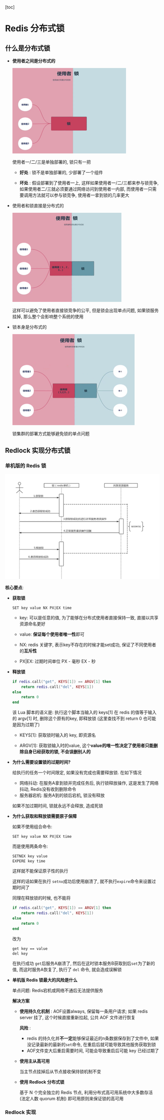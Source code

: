 [toc]



# Redis 分布式锁



## 什么是分布式锁



- **使用者之间是分布式的**

  <img src="res/分布式锁1.png" alt="分布式锁1" style="zoom:60%;" />

  使用者一/二/三是单独部署的, 锁只有一把

  

  - **好处** : 锁不是单独部署的, 少部署了一个组件

  - **坏处** : 假设部署到了使用者一上,  这样如果使用者一/二/三都来参与锁竞争, 如果使用者二/三就必须要通过网络访问到使用者一内部, 而使用者一只需要调用方法就可以参与锁竞争, 使用者一拿到锁的几率更大



- 使用者和锁直接是分布式的

  

  <img src="res/分布式锁2.png" alt="分布式锁2" style="zoom:60%;" />

  这样可以避免了使用者直接锁竞争的公平, 但是锁会出现单点问题, 如果锁服务挂掉, 那么整个会影响整个系统的使用



- 锁本身是分布式的

  <img src="res/分布式锁3.png" alt="分布式锁3" style="zoom:60%;" />

  锁集群的部署方式能够避免锁的单点问题



## Redlock 实现分布式锁



### 单机版的 Redis 锁



<img src="res/redis锁1.png" alt="redis锁1" style="zoom:60%;" />

**核心要点**: 

- **获取锁**

  ```shell
  SET key value NX PX|EX time
  ```

  - key: 可以是任意的值, 为了能够在分布式使用者直接保持一致, 直接以共享资源命名更好

  - value: **保证每个使用者唯一性**即可

  - NX: redis 关键字, 表示key不存在的时候才能set成功, 保证了不同使用者的**互斥性**

  - PX|EX: 过期时间单位 PX - 毫秒 EX - 秒

    

- **释放锁**

  ```lua
  if redis.call("get", KEYS[1]) == ARGV[1] then
      return redis.call("del", KEYS[1])
  else
      return 0
  end
  ```

  该 Lua 脚本的语义是: 执行这个脚本当输入的 keys[1] 在 redis 的值等于输入的 argv[1] 时, 删除这个原有的key, 即释放锁 (这里查找不到 return 0 也可能是因为过期了)

  - KEYS[1]: 获取锁时输入的 key, 即资源名

  - ARGV[1]: 获取锁输入时的value, 这个**value的唯一性决定了使用者只能删除自身已经获取的锁, 不会误删别人的**

    

- **为什么需要设置锁的过期时间?** 

  给执行的任务一个时间限定, 如果没有完成也需要释放锁.  在如下情况

  - 网络抖动: 在服务A拿到锁并完成任务后, 执行锁释放操作, 这是发生了网络抖动, Redis没有收到删除命令
  - 服务器宕机: 服务A到的锁后宕机, 锁没有释放

  如果不加过期时间, 锁就永远不会释放, 造成死锁

  

- **为什么获取和释放锁需要原子保障**

  如果不使用组合命令:

  ```shell
  SET key value NX PX|EX time
  ```

  而是使用两条命令:

  ```shell
  SETNEX key value
  EXPERE key time
  ```

  这样就不能保证原子性的执行

  

  这样的话如果在执行 `setnx`成功后使用崩溃了, 就不执行`expire`命令来设置过期时间了

  

  同理在释放锁的时候, 也不能将

  ```lua
  if redis.call("get", KEYS[1]) == ARGV[1] then
      return redis.call("del", KEYS[1])
  else
      return 0
  end
  ```

  改为

  ```shell
  get key == value
  del key
  ```

  在执行成功 `get`后服务A崩溃了, 然后在这时锁本服务B获取到后`set`为了新的值, 而这时服务A恢复了, 执行了 `del` 命令, 就会造成误解锁

  

- **单机版 Redis 锁最大的风险是什么**

  单点问题: Redis宕机或网络不通后无法提供服务

  **解决方案**

  - **使用持久化机制** : AOF设置always, 保留每一条用户请求; 如果 redis server 挂了, 这个时候直接重新拉起, 公共 AOF 文件进行恢复

    **风险** : 

    - redis 的持久化并**不一定**能够保证最近的n条数据保存到了文件中, 如果没记录最新的最新的`set`命令, 在重启后就可能导致其他服务获取到锁
    - AOF文件变大后重启需要时间, 可能会导致重启后可能 key 已经过期了

  - **使用主从高可用**

    当主节点挂掉后从节点接收保持锁机制不变

  - **使用 Redlock 分布式锁**

    基于 N 个完全独立的 Redis 节点, 利用分布式高可用系统中大多数存活 (法定人数 quorum 机制) 即可用原则来保证锁的高可用



### Redlock 实现